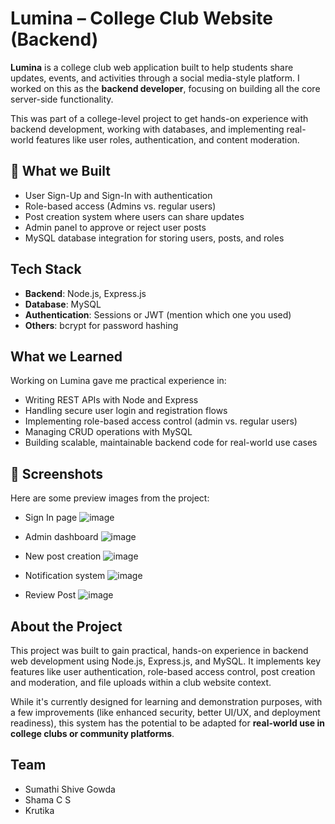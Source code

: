 # Lumina – College Club Website (Backend)

**Lumina** is a college club web application built to help students share updates, events, and activities through a social media-style platform. I worked on this as the **backend developer**, focusing on building all the core server-side functionality.

This was part of a college-level project to get hands-on experience with backend development, working with databases, and implementing real-world features like user roles, authentication, and content moderation.

## 🔧 What we Built

-  User Sign-Up and Sign-In with authentication
-  Role-based access (Admins vs. regular users)
-  Post creation system where users can share updates
-  Admin panel to approve or reject user posts
-  MySQL database integration for storing users, posts, and roles


## Tech Stack

- **Backend**: Node.js, Express.js  
- **Database**: MySQL  
- **Authentication**: Sessions or JWT (mention which one you used)  
- **Others**: bcrypt for password hashing


## What we Learned

Working on Lumina gave me practical experience in:
- Writing REST APIs with Node and Express
- Handling secure user login and registration flows
- Implementing role-based access control (admin vs. regular users)
- Managing CRUD operations with MySQL
- Building scalable, maintainable backend code for real-world use cases


## 📸 Screenshots

Here are some preview images from the project:

- Sign In page  ![image](https://github.com/user-attachments/assets/693008fb-2eab-4e79-a259-1692c1c98d6c)

- Admin dashboard  ![image](https://github.com/user-attachments/assets/f8ee92e9-317b-4683-bcd7-7db5f70a4da7)

- New post creation  ![image](https://github.com/user-attachments/assets/adc44945-2eea-4d7e-a907-ebabe7a1591c)

- Notification system  ![image](https://github.com/user-attachments/assets/7f03500c-4d98-49ad-a24f-22d7b6877d6c)


- Review Post  ![image](https://github.com/user-attachments/assets/bb45e68b-d8c6-4c01-bbbb-c3d62a4a7263)



## About the Project

This project was built to gain practical, hands-on experience in backend web development using Node.js, Express.js, and MySQL. It implements key features like user authentication, role-based access control, post creation and moderation, and file uploads within a club website context.

While it's currently designed for learning and demonstration purposes, with a few improvements (like enhanced security, better UI/UX, and deployment readiness), this system has the potential to be adapted for **real-world use in college clubs or community platforms**.


## Team
- Sumathi Shive Gowda
- Shama C S
- Krutika 




